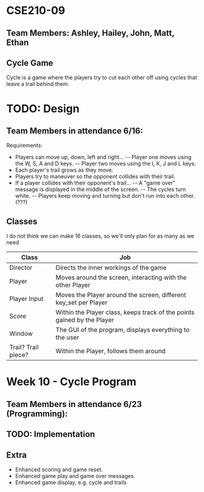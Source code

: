 # CSE210-09
## Team Members: Ashley, Hailey, John, Matt, Ethan

## Cycle Game
Cycle is a game where the players try to cut each other off using cycles that leave a trail behind them.

# TODO: Design
## Team Members in attendance 6/16: 
Requirements:
- Players can move up, down, left and right...
-- Player one moves using the W, S, A and D keys.
-- Player two moves using the I, K, J and L keys.
- Each player's trail grows as they move.
- Players try to maneuver so the opponent collides with their trail.
- If a player collides with their opponent's trail...
-- A "game over" message is displayed in the middle of the screen.
-- The cycles turn white.
-- Players keep moving and turning but don't run into each other. (???)

## Classes
I do not think we can make 16 classes, so we'll only plan for as many as we need

| Class | Job |
| ----- | --- |
Director | Directs the inner workings of the game
Player | Moves around the screen, interacting with the other Player
Player Input | Moves the Player around the screen, different key_set per Player
Score | Within the Player class, keeps track of the points gained by the Player
Window | The GUI of the program, displays everything to the user
Trail? Trail piece? | Within the Player, follows them around

# Week 10 - Cycle Program
## Team Members in attendance 6/23 (Programming): 

## TODO: Implementation

## Extra
- Enhanced scoring and game reset.
- Enhanced game play and game over messages.
- Enhanced game display, e.g. cycle and trails
